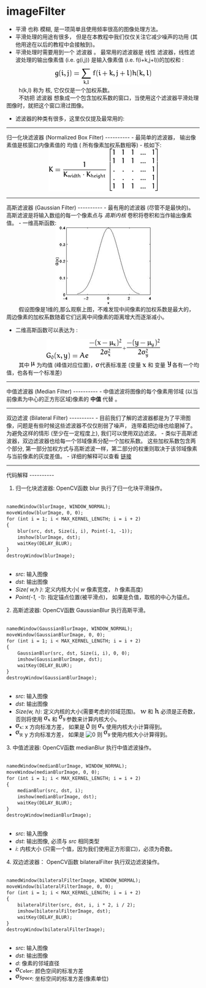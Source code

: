 # imageFilter
- 平滑 也称 模糊, 是一项简单且使用频率很高的图像处理方法。
- 平滑处理的用途有很多， 但是在本教程中我们仅仅关注它减少噪声的功用 (其他用途在以后的教程中会接触到)。
- 平滑处理时需要用到一个 滤波器 。 最常用的滤波器是 线性 滤波器，线性滤波处理的输出像素值 (i.e. g(i,j)) 是输入像素值 (i.e. f(i+k,j+l))的加权和 :<br>
<div style="text-align:center">
<img src="./imageFilter-pic/9cd8c71e942b77e7f274ca1354118e9d3bfbad50.png" alt="g(i,j) = \sum_{k,l} f(i+k, j+l) h(k,l)"/>
</div>
&emsp;&emsp;&nbsp;h(k,l) 称为 核, 它仅仅是一个加权系数。<br>&emsp;&emsp;&nbsp;不妨把 滤波器 想象成一个包含加权系数的窗口，当使用这个滤波器平滑处理图像时，就把这个窗口滑过图像。

- 滤波器的种类有很多，这里仅仅提及最常用的:

<hr>
归一化块滤波器 (Normalized Box Filter)
----------
- 最简单的滤波器， 输出像素值是核窗口内像素值的 均值 ( 所有像素加权系数相等)
- 核如下:<br>
<div style="text-align:center">
<img src="./imageFilter-pic/827ef921aef26b9b84542f020a3b55c8b1976fc4.png" alt="K = \dfrac{1}{K_{width} \cdot K_{height}} \begin{bmatrix}
1 &amp; 1 &amp; 1 &amp; ... &amp; 1 \\
1 &amp; 1 &amp; 1 &amp; ... &amp; 1 \\
. &amp; . &amp; . &amp; ... &amp; 1 \\
. &amp; . &amp; . &amp; ... &amp; 1 \\
1 &amp; 1 &amp; 1 &amp; ... &amp; 1
\end{bmatrix}"
/>
</div>
<hr>
高斯滤波器 (Gaussian Filter)
----------
- 最有用的滤波器 (尽管不是最快的)。 高斯滤波是将输入数组的每一个像素点与 <em>高斯内核</em> 卷积将卷积和当作输出像素值。
- 一维高斯函数:
<div style="text-align:center">
<img alt="http://www.opencv.org.cn/opencvdoc/2.3.2/html/_images/Smoothing_Tutorial_theory_gaussian_0.jpg" class="align-center" src="./imageFilter-pic/Smoothing_Tutorial_theory_gaussian_0.jpg" />
</div>
&emsp;&emsp;&nbsp;假设图像是1维的,那么观察上图，不难发现中间像素的加权系数是最大的， 周边像素的加权系数随着它们远离中间像素的距离增大而逐渐减小。

- 二维高斯函数可以表达为 :<br>
<div style="text-align:center">
<img src="./imageFilter-pic/5b09b2a4f4ddd1d97cbb00a3f32b218afdb84117.png" alt="G_{0}(x, y) = A  e^{ \dfrac{ -(x - \mu_{x})^{2} }{ 2\sigma^{2}_{x} } +  \dfrac{ -(y - \mu_{y})^{2} }{ 2\sigma^{2}_{y} } }"/>
</div>
&emsp;&emsp;&nbsp;其中 <img class="math" src="./imageFilter-pic/2d8c833ed800824727cd7bd2fb9de1a12ad7e674.png" alt="\mu"/> 为均值 (峰值对应位置)，<img class="math" src="./imageFilter-pic/fa35d9fc104207e09a712110ac81612c5b279a6c.png" alt="\sigma"/>代表标准差 (变量 <img class="math" src="./imageFilter-pic/26eeb5258ca5099acf8fe96b2a1049c48c89a5e6.png" alt="x"/> 和 变量 <img class="math" src="./imageFilter-pic/092e364e1d9d19ad5fffb0b46ef4cc7f2da02c1c.png" alt="y"/> 各有一个均值，也各有一个标准差)
<hr>
 中值滤波器 (Median Filter)
----------
- 中值滤波将图像的每个像素用邻域 (以当前像素为中心的正方形区域)像素的 <strong>中值</strong> 代替 。
<hr>
双边滤波 (Bilateral Filter)
----------
- 目前我们了解的滤波器都是为了平滑图像，问题是有些时候这些滤波器不仅仅削弱了噪声， 连带着把边缘也给磨掉了。为避免这样的情形 (至少在一定程度上), 我们可以使用双边滤波。
- 类似于高斯滤波器，双边滤波器也给每一个邻域像素分配一个加权系数。 这些加权系数包含两个部分, 第一部分加权方式与高斯滤波一样，第二部分的权重则取决于该邻域像素与当前像素的灰度差值。
- 详细的解释可以查看 <a class="reference external" href="http://homepages.inf.ed.ac.uk/rbf/CVonline/LOCAL_COPIES/MANDUCHI1/Bilateral_Filtering.html">链接</a>
<hr>
代码解释
----------

1. 归一化块滤波器: OpenCV函数 blur 执行了归一化块平滑操作。<div>

<pre>
<code>
namedWindow(blurImage, WINDOW_NORMAL);
moveWindow(blurImage, 0, 0);
for (int i = 1; i < MAX_KERNEL_LENGTH; i = i + 2)
{
	blur(src, dst, Size(i, i), Point(-1, -1));
	imshow(blurImage, dst);
	waitKey(DELAY_BLUR);
}
destroyWindow(blurImage);
</code>
</pre>
<ul>
<li><em>src</em>: 输入图像</li>
<li><em>dst</em>: 输出图像</li>
<li><em>Size( w,h )</em>: 定义内核大小(  <em>w</em> 像素宽度， <em>h</em> 像素高度)</li>
<li><em>Point(-1, -1)</em>: 指定锚点位置(被平滑点)， 如果是负值，取核的中心为锚点。</li>
</ul>
</div>
2. 高斯滤波器: OpenCV函数 GaussianBlur 执行高斯平滑。<div>
<pre>
<code>
namedWindow(GaussianBlurImage, WINDOW_NORMAL);
moveWindow(GaussianBlurImage, 0, 0);
for (int i = 1; i < MAX_KERNEL_LENGTH; i = i + 2)
{
	GaussianBlur(src, dst, Size(i, i), 0, 0);
	imshow(GaussianBlurImage, dst);
	waitKey(DELAY_BLUR);
}
destroyWindow(GaussianBlurImage);
</code>
</pre>
<ul class="simple">
<li><em>src</em>: 输入图像</li>
<li><em>dst</em>: 输出图像</li>
<li><em>Size(w, h)</em>: 定义内核的大小(需要考虑的邻域范围)。  <img class="math" src="./imageFilter-pic/9ee4b825a2e36ae093ed7be5e4851ef453b34914.png" alt="w"/> 和 <img class="math" src="./imageFilter-pic/8189a5b5a0917b8c93350827be4038af1839139d.png" alt="h"/> 必须是正奇数，否则将使用 <img class="math" src="./imageFilter-pic/4197cbadaac3abce31a009bf2a2071d782c25582.png" alt="\sigma_{x}"/> 和 <img class="math" src="./imageFilter-pic/b127c87337cd5bebac3425548ce3b87508d62fdf.png" alt="\sigma_{y}"/> 参数来计算内核大小。</li>
<li><img class="math" src="./imageFilter-pic/4197cbadaac3abce31a009bf2a2071d782c25582.png" alt="\sigma_{x}"/>:  x 方向标准方差，  如果是 <img class="math" src="./imageFilter-pic/bc1f9d9bf8a1b606a4188b5ce9a2af1809e27a89.png" alt="0"/> 则 <img class="math" src="./imageFilter-pic/4197cbadaac3abce31a009bf2a2071d782c25582.png" alt="\sigma_{x}"/> 使用内核大小计算得到。</li>
<li><img class="math" src="./imageFilter-pic/b127c87337cd5bebac3425548ce3b87508d62fdf.png" alt="\sigma_{y}"/>:  y 方向标准方差，  如果是 <img class="math" src="../imageFilter-pic/bc1f9d9bf8a1b606a4188b5ce9a2af1809e27a89.png" alt="0"/> 则 <img src="./imageFilter-pic/b127c87337cd5bebac3425548ce3b87508d62fdf.png" alt="\sigma_{y}"/> 使用内核大小计算得到。</li>
</ul>
</div>
3. 中值滤波器: OpenCV函数 medianBlur 执行中值滤波操作。<div>
<pre>
<code>
namedWindow(medianBlurImage, WINDOW_NORMAL);
moveWindow(medianBlurImage, 0, 0);
for (int i = 1; i < MAX_KERNEL_LENGTH; i = i + 2)
{
	medianBlur(src, dst, i);
	imshow(medianBlurImage, dst);
	waitKey(DELAY_BLUR);
}
destroyWindow(medianBlurImage);
</code>
</pre>
<ul class="simple">
<li><em>src</em>: 输入图像</li>
<li><em>dst</em>: 输出图像, 必须与 <em>src</em> 相同类型</li>
<li><em>i</em>: 内核大小 (只需一个值，因为我们使用正方形窗口)，必须为奇数。</li>
</ul>
</div>
4. 双边滤波器： OpenCV函数 bilateralFilter 执行双边滤波操作。<div>
<pre>
<code>
namedWindow(bilateralFilterImage, WINDOW_NORMAL);
moveWindow(bilateralFilterImage, 0, 0);
for (int i = 1; i < MAX_KERNEL_LENGTH; i = i + 2)
{
	bilateralFilter(src, dst, i, i * 2, i / 2);
	imshow(bilateralFilterImage, dst);
	waitKey(DELAY_BLUR);
}
destroyWindow(bilateralFilterImage);
</code>
</pre>
<ul class="simple">
<li><em>src</em>: 输入图像</li>
<li><em>dst</em>: 输出图像</li>
<li><em>d</em>: 像素的邻域直径</li>
<li><img class="math" src="./imageFilter-pic/8baeea6cf3cdd750050548737f2c561c2845147f.png" alt="\sigma_{Color}"/>: 颜色空间的标准方差</li>
<li><img class="math" src="./imageFilter-pic/a3e26b1e555177e1a2be6df1bd1dbfeaf45c4448.png" alt="\sigma_{Space}"/>: 坐标空间的标准方差(像素单位)</li>
</ul>
</div>

